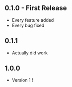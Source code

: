 ## 0.1.0 - First Release
* Every feature added
* Every bug fixed

## 0.1.1
* Actually did work

## 1.0.0
* Version 1 !
